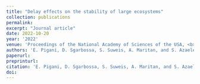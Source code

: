 ```yaml
---
title: "Delay effects on the stability of large ecosystems"
collection: publications
permalink:
excerpt: "Journal article"
date: 2022-10-20
year: '2022'
venue: 'Proceedings of the National Academy of Sciences of the USA, <b>accepted</b>'
authors: 'E. Pigani, D. Sgarbossa, S. Suweis, A. Maritan, and S. Azaele'
paperurl: 
preprinturl: 
citation: 'E. Pigani, D. Sgarbossa, S. Suweis, A. Maritan, and S. Azaele (2022) Delay effects on the stability of large ecosystems. <i>accepted</i>'
doi: 
---
```

